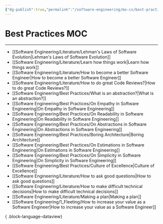 ```yaml
---
{"dg-publish":true,"permalink":"/software-engineering/mo-cs/best-practices-moc/","created":"2023-08-01T08:03:31.918-05:00","updated":"2023-09-08T06:35:59.297-05:00"}
---
```


# Best Practices MOC
---
- [[Software Engineering/Literature/Lehman's Laws of Software Evolution\|Lehman's Laws of Software Evolution]]
- [[Software Engineering/Literature/Learn how things work\|Learn how things work]]
- [[Software Engineering/Literature/How to become a better Software Engineer\|How to become a better Software Engineer]]
- [[Software Engineering/Literature/How to do great Code Reviews?\|How to do great Code Reviews?]]
- [[Software Engineering/Best Practices/What is an abstraction?\|What is an abstraction?]]
- [[Software Engineering/Best Practices/On Empathy in Software Engineering\|On Empathy in Software Engineering]]
- [[Software Engineering/Best Practices/On Readability in Software Engineering\|On Readability in Software Engineering]]
- [[Software Engineering/Best Practices/On Abstractions in Software Engineering\|On Abstractions in Software Engineering]]
- [[Software Engineering/Best Practices/Boring Architecture\|Boring Architecture]]
- [[Software Engineering/Best Practices/On Estimations in Software Engineering\|On Estimations in Software Engineering]]
- [[Software Engineering/Best Practices/On Simplicity in Software Engineering\|On Simplicity in Software Engineering]]
- [[Software Engineering/Best Practices/Culture of Excellence\|Culture of Excellence]]
- [[Software Engineering/Literature/How to ask good questions\|How to ask good questions]]
- [[Software Engineering/Literature/How to make difficult technical decisions\|How to make difficult technical decisions]]
- [[Software Engineering/Literature/Making a plan\|Making a plan]]
- [[Software Engineering/1_Fleeting/How to increase your value as a Software Engineer\|How to increase your value as a Software Engineer]]

{ .block-language-dataview}